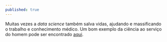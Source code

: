 ```yaml
---
published: true
---
```


Muitas vezes a *data science* também salva vidas, ajudando e massificando o trabalho e conhecimento médico. Um bom exemplo da ciência ao serviço do homem pode ser encontrado [aqui](https://blog.insightdatascience.com/https-blog-insightdatascience-com-malaria-hero-a47d3d5fc4bb).
